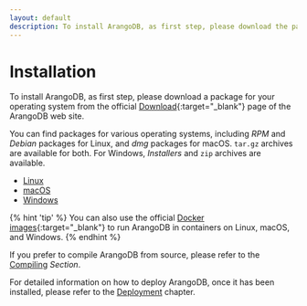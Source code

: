 ```yaml
---
layout: default
description: To install ArangoDB, as first step, please download the package for your OperatingSystem from the official Download page of theArangoDB web site
---
```

Installation
============

To install ArangoDB, as first step, please download a package for your operating
system from the official [Download](https://www.arangodb.com/download){:target="_blank"}
page of the ArangoDB web site.

You can find packages for various operating systems, including _RPM_ and _Debian_
packages for Linux, and _dmg_ packages for macOS. `tar.gz` archives are available
for both. For Windows, _Installers_ and `zip` archives are available.

- [Linux](installation-linux.html)
- [macOS](installation-mac-osx.html)
- [Windows](installation-windows.html)

{% hint 'tip' %}
You can also use the official [Docker images](https://hub.docker.com/_/arangodb/){:target="_blank"}
to run ArangoDB in containers on Linux, macOS, and Windows.
{% endhint %}

If you prefer to compile ArangoDB from source, please refer to the [Compiling](installation-compiling.html)
_Section_.

For detailed information on how to deploy ArangoDB, once it has been installed,
please refer to the [Deployment](architecture-deployment-modes.html) chapter.

